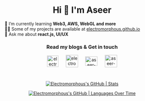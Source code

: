 <h1 align="center">Hi 👋 I'm Aseer</h1>

🌱 I’m currently learning **Web3, AWS, WebGL and more** <br/>
👨‍💻 Some of my projects are available at [electromorphous.github.io](https://electromorphous.github.io/) <br/>
💬 Ask me about **react.js, UI/UX**

<h3 align="center">Read my blogs & Get in touch</h3>
<p align="center">
<a href="https://electroblog.hashnode.dev" target="blank" style={margin-right:20px;}><img align="center" src="https://cdn.hashnode.com/res/hashnode/image/upload/v1611902473383/CDyAuTy75.png?auto=compress" alt="electromorphous" height="37" width="37" /></a> &nbsp;&nbsp;&nbsp;&nbsp;
<a href="https://dev.to/electromorphous" target="blank"><img align="center" src="https://d2fltix0v2e0sb.cloudfront.net/dev-black.png" alt="electromorphous" height="40" width="40" /></a> &nbsp;&nbsp;&nbsp;&nbsp;
<a href="https://linkedin.com/in/aseer-uz-zaman" target="blank"><img align="center" src="https://raw.githubusercontent.com/rahuldkjain/github-profile-readme-generator/master/src/images/icons/Social/linked-in-alt.svg" alt="aseer-uz-zaman" height="30" width="40" /></a> &nbsp;&nbsp;&nbsp;&nbsp;
<a href="https://electromorphous.github.io/" target="blank"><img align="center" src="https://www.freepnglogos.com/uploads/logo-website-png/logo-website-website-logo-png-transparent-background-background-15.png" alt="aseer-uz-zaman" height="40" width="40" /></a>
</p>

<br/>

<div align="center">
  
[![Electromorphous's GitHub | Stats](https://stats.quine.sh/Electromorphous/github?theme=dark)](https://quine.sh?utm_source=widgets&utm_campaign=Electromorphous)

[![Electromorphous's GitHub | Languages Over Time](https://stats.quine.sh/Electromorphous/languages-over-time?theme=dark)](https://quine.sh?utm_source=widgets&utm_campaign=Electromorphous)

</div>
